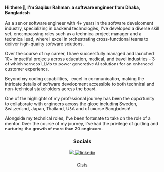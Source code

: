 <div>
<h4>Hi there 👋, I'm Saqibur Rahman, a software engineer from <strong>Dhaka, Bangladesh</strong></h4>
  <p>As a senior software engineer with 4+ years in the software development industry, specializing in backend technologies, I've developed a diverse skill set, encompassing roles such as a technical project manager and a technical lead, where I excel in orchestrating cross-functional teams to deliver high-quality software solutions.

Over the course of my career, I have successfully managed and launched 10+ impactful projects across education, medical, and travel industries - 3 of which harness LLMs to power generative AI solutions for an enhanced customer experience.

Beyond my coding capabilities, I excel in communication, making the intricate details of software development accessible to both technical and non-technical stakeholders across the board.

One of the highlights of my professional journey has been the opportunity to collaborate with engineers across the globe including Sweden, Switzerland, Japan, Thailand, USA and of course Bangladesh!

Alongside my technical roles, I've been fortunate to take on the role of a mentor. Over the course of my journey, I've had the privilege of guiding and nurturing the growth of more than 20 engineers.</p>
</div>

<div align="center">
  <h3>Socials</h3>
  <a href="https://saqibur.com/" target="_blank">
    <img src="https://img.shields.io/badge/website-000000?style=for-the-badge&logo=About.me&logoColor=white" />
  </a>
  <a href="https://linkedin.com/in/saqibur" target="_blank">
    <img src=https://img.shields.io/badge/linkedin-%231E77B5.svg?&style=for-the-badge&logo=linkedin&logoColor=white alt=linkedin style="margin-bottom: 5px;" />
  </a>
</div>
<br />

<div align="center">
  <a href="https://gist.github.com/saqibur">Gists</a>
</div>
